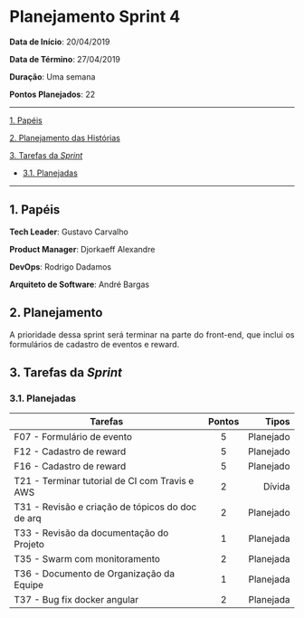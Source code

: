 # Planejamento Sprint 4


**Data de Início**: 20/04/2019

**Data de Término**: 27/04/2019

**Duração**: Uma semana

**Pontos Planejados**: 22

-------

[1. Papéis](#_1-papéis)

[2. Planejamento das Histórias](#_2-planejamento-das-historias)

[3. Tarefas da _Sprint_](#_3-tarefas-da-sprint)  

  * [3.1. Planejadas](#_31-planejadas)

-------

## 1. Papéis

**Tech Leader**: Gustavo Carvalho

**Product Manager**: Djorkaeff Alexandre

**DevOps**: Rodrigo Dadamos

**Arquiteto de Software**: André Bargas


## 2. Planejamento
<p align = "justify"> A prioridade dessa sprint será terminar na parte do front-end, que inclui os formulários de cadastro de eventos e reward. </p>


## 3. Tarefas da _Sprint_

### 3.1. Planejadas

|Tarefas|Pontos|Tipos|
|--|:--:|--:|
|F07 - Formulário de evento|5| Planejado |
|F12 - Cadastro de reward|5| Planejado |
|F16 - Cadastro de reward|5| Planejado |
|T21 - Terminar tutorial de CI com Travis e AWS |2| Dívida |
|T31 - Revisão e criação de tópicos do doc de arq|2| Planejado |
|T33 - Revisão da documentação do Projeto|1|Planejada|
|T35 - Swarm com monitoramento|2|Planejada|
|T36 - Documento de Organização da Equipe|1|Planejada|
|T37 - Bug fix docker angular|2|Planejada|



